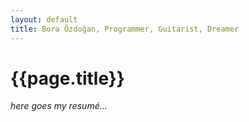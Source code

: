 ```yaml
---
layout: default
title: Bora Özdoğan, Programmer, Guitarist, Dreamer
---
```


# {{page.title}}

_here goes my resumé..._
